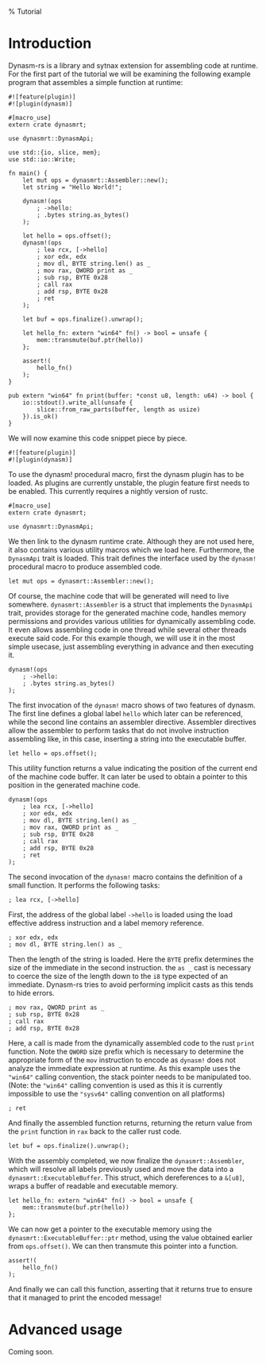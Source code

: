 % Tutorial

# Introduction

Dynasm-rs is a library and sytnax extension for assembling code at runtime. For the first part of the tutorial we will be examining the following example program that assembles a simple function at runtime:

```
#![feature(plugin)]
#![plugin(dynasm)]

#[macro_use]
extern crate dynasmrt;

use dynasmrt::DynasmApi;

use std::{io, slice, mem};
use std::io::Write;

fn main() {
    let mut ops = dynasmrt::Assembler::new();
    let string = "Hello World!";

    dynasm!(ops
        ; ->hello:
        ; .bytes string.as_bytes()
    );

    let hello = ops.offset();
    dynasm!(ops
        ; lea rcx, [->hello]
        ; xor edx, edx
        ; mov dl, BYTE string.len() as _
        ; mov rax, QWORD print as _
        ; sub rsp, BYTE 0x28
        ; call rax
        ; add rsp, BYTE 0x28
        ; ret
    );

    let buf = ops.finalize().unwrap();

    let hello_fn: extern "win64" fn() -> bool = unsafe {
        mem::transmute(buf.ptr(hello))
    };

    assert!(
        hello_fn()
    );
}

pub extern "win64" fn print(buffer: *const u8, length: u64) -> bool {
    io::stdout().write_all(unsafe {
        slice::from_raw_parts(buffer, length as usize)
    }).is_ok()
}
```

We will now examine this code snippet piece by piece.

```
#![feature(plugin)]
#![plugin(dynasm)]
```
To use the dynasm! procedural macro, first the dynasm plugin has to be loaded. As plugins are currently unstable, the plugin feature first needs to be enabled. This currently requires a nightly version of rustc.

```
#[macro_use]
extern crate dynasmrt;

use dynasmrt::DynasmApi;
```
We then link to the dynasm runtime crate. Although they are not used here, it also contains various utility macros which we load here.
Furthermore, the `DynasmApi` trait is loaded. This trait defines the interface used by the `dynasm!` procedural macro to produce assembled code.

```
let mut ops = dynasmrt::Assembler::new();
```
Of course, the machine code that will be generated will need to live somewhere. `dynasmrt::Assembler` is a struct that implements the `DynasmApi` trait, provides storage for the generated machine code, handles memory permissions and provides various utilities for dynamically assembling code. It even allows assembling code in one thread while several other threads execute said code. For this example though, we will use it in the most simple usecase, just assembling everything in advance and then executing it.

```
dynasm!(ops
    ; ->hello:
    ; .bytes string.as_bytes()
);
```
The first invocation of the `dynasm!` macro shows of two features of dynasm. The first line defines a global label `hello` which later can be referenced, while the second line contains an assembler directive. Assembler directives allow the assembler to perform tasks that do not involve instruction assembling like, in this case, inserting a string into the executable buffer.

```
let hello = ops.offset();
```
This utility function returns a value indicating the position of the current end of the machine code buffer. It can later be used to obtain a pointer to this position in the generated machine code.


```
dynasm!(ops
    ; lea rcx, [->hello]
    ; xor edx, edx
    ; mov dl, BYTE string.len() as _
    ; mov rax, QWORD print as _
    ; sub rsp, BYTE 0x28
    ; call rax
    ; add rsp, BYTE 0x28
    ; ret
);
```
The second invocation of the `dynasm!` macro contains the definition of a small function. It performs the following tasks:

```
; lea rcx, [->hello]
```
First, the address of the global label `->hello` is loaded using the load effective address instruction and a label memory reference.

```
; xor edx, edx
; mov dl, BYTE string.len() as _
```
Then the length of the string is loaded. Here the `BYTE` prefix determines the size of the immediate in the second instruction. the `as _` cast is necessary to coerce the size of the length down to the `i8` type expected of an immediate. Dynasm-rs tries to avoid performing implicit casts as this tends to hide errors.

```
; mov rax, QWORD print as _
; sub rsp, BYTE 0x28
; call rax
; add rsp, BYTE 0x28
```
Here, a call is made from the dynamically assembled code to the rust `print` function. Note the `QWORD` size prefix which is necessary to determine the appropriate form of the `mov` instruction to encode as `dynasm!` does not analyze the immediate expression at runtime. As this example uses the `"win64"` calling convention, the stack pointer needs to be manipulated too. (Note: the `"win64"` calling convention is used as this it is currently impossible to use the `"sysv64"` calling convention on all platforms)

```
; ret
```
And finally the assembled function returns, returning the return value from the `print` function in `rax` back to the caller rust code.

```
let buf = ops.finalize().unwrap();
```
With the assembly completed, we now finalize the `dynasmrt::Assembler`, which will resolve all labels previously used and move the data into a `dynasmrt::ExecutableBuffer`. This struct, which dereferences to a `&[u8]`, wraps a buffer of readable and executable memory.

```
let hello_fn: extern "win64" fn() -> bool = unsafe {
    mem::transmute(buf.ptr(hello))
};
```
We can now get a pointer to the executable memory using the `dynasmrt::ExecutableBuffer::ptr` method, using the value obtained earlier from `ops.offset()`. We can then transmute this pointer into a function.

```
assert!(
    hello_fn()
);
```
And finally we can call this function, asserting that it returns true to ensure that it managed to print the encoded message!

# Advanced usage

Coming soon.
